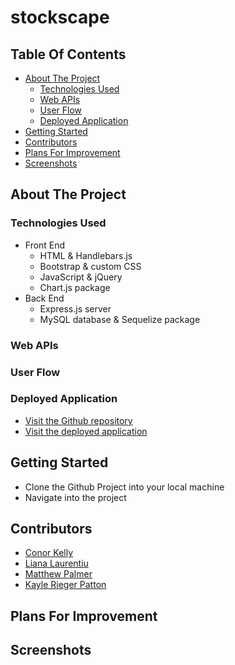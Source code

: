 # stockscape

## Table Of Contents

- [About The Project](#about-the-project)
  - [Technologies Used](#technologies-used)
  - [Web APIs](#web-apis)
  - [User Flow](#user-flows)
  - [Deployed Application](#deployed-application)
- [Getting Started](#getting-started)
- [Contributors](#contributors)
- [Plans For Improvement](#plans-for-improvement)
- [Screenshots](#screenshots)

## About The Project

### Technologies Used

- Front End
  - HTML & Handlebars.js
  - Bootstrap & custom CSS
  - JavaScript & jQuery
  - Chart.js package
- Back End
  - Express.js server
  - MySQL database & Sequelize package

### Web APIs

### User Flow

### Deployed Application

- [Visit the Github repository](https://github.com/lianavaleria15/stockscape)
- [Visit the deployed application]()

## Getting Started

- Clone the Github Project into your local machine
- Navigate into the project

## Contributors

- [Conor Kelly](https://github.com/conorjkelly96)
- [Liana Laurentiu](https://github.com/lianavaleria15)
- [Matthew Palmer](https://github.com/tigerbath)
- [Kayle Rieger Patton](httpls://github.com/kayleriegerpatton)

## Plans For Improvement

## Screenshots
